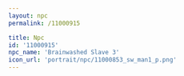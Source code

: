 ```yaml
---
layout: npc
permalink: /11000915

title: Npc
id: '11000915'
npc_name: 'Brainwashed Slave 3'
icon_url: 'portrait/npc/11000853_sw_man1_p.png'
---
```

